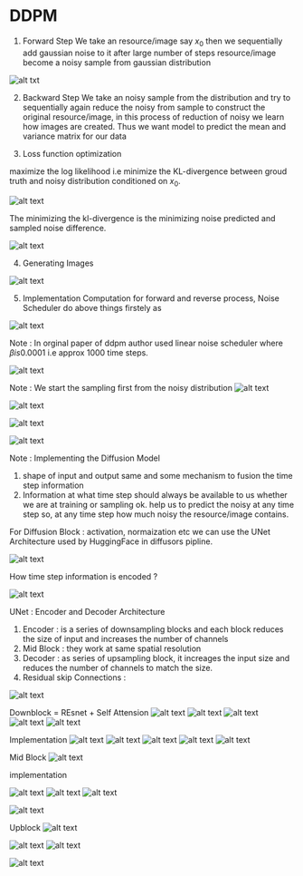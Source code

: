 

# DDPM

1. Forward Step
We take an resource/image say $x_0$ then we sequentially add gaussian noise to it after large number of steps resource/image become a noisy sample from gaussian distribution

![alt txt](resource/image.png)

2. Backward Step 
We take an noisy sample from the distribution and try to sequentially again reduce the noisy from sample to construct the original resource/image, in this process of reduction of noisy we learn how images are created. Thus we want model to predict the mean and variance matrix for our data

3. Loss function optimization 

maximize the log likelihood i.e minimize the KL-divergence between groud truth and noisy distribution conditioned on $x_0$.

![alt text](resource/image-1.png)

The minimizing the kl-divergence is the minimizing noise predicted and sampled noise difference.

![alt text](resource/image-2.png)

4. Generating Images

![alt text](resource/image-3.png)

5. Implementation
Computation for forward and reverse process,
Noise Scheduler do above things firstely as

![alt text](resource/image-4.png)


Note : In orginal paper of ddpm author used linear noise scheduler where $\beta is 0.0001$ i.e approx 1000 time steps.

![alt text](resource/image-5.png)

Note : We start the sampling first from the noisy distribution
![alt text](resource/image-6.png)

![alt text](resource/image-7.png)

![alt text](resource/image-8.png)

![alt text](resource/image-9.png)

Note : Implementing the Diffusion Model
1. shape of input and output same and some mechanism to fusion the time step information
2. Information at what time step should always be available to us whether we are at training or sampling ok. help us to predict the noisy at any time step so, at any time step how much noisy the resource/image contains.


For Diffusion Block : 
activation, normaization etc we can use the UNet Architecture used by HuggingFace in diffusors pipline.

![alt text](resource/image-10.png)

How time step information is encoded ?

![alt text](resource/image-11.png)

UNet : Encoder and Decoder Architecture
1. Encoder : is a series of downsampling blocks and each block reduces the size of input and increases the number of channels
2. Mid Block : they work at same spatial resolution
3. Decoder : as series of upsampling block, it increages the input size and reduces the number of channels to match the size.
4. Residual skip Connections : 

![alt text](resource/image-12.png)

Downblock  = REsnet + Self Attension
![alt text](resource/image-13.png)
![alt text](resource/image-14.png)
![alt text](resource/image-15.png)
![alt text](resource/image-16.png)
![alt text](resource/image-17.png)

Implementation
![alt text](resource/image-18.png)
![alt text](resource/image-19.png)
![alt text](resource/image-20.png)
![alt text](resource/image-21.png)
![alt text](resource/image-22.png)

Mid Block
![alt text](resource/image-23.png)

implementation 

![alt text](resource/image-24.png)
![alt text](resource/image-25.png)
![alt text](resource/image-26.png)

![alt text](resource/image-27.png)

Upblock
![alt text](resource/image-28.png)

![alt text](resource/image-29.png)
![alt text](resource/image-30.png)

![alt text](resource/image-31.png)